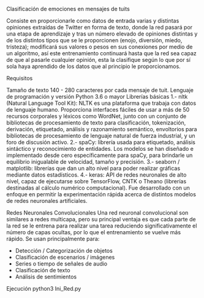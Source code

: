 Clasificación de emociones en mensajes de tuits

Consiste en proporcionarle como datos de entrada varias y distintas opiniones extraídas de Twitter en forma de texto, donde la red pasará por una etapa de aprendizaje y tras un número elevado de opiniones distintas y de los distintos tipos que se le proporcionen (enojo, diversión, miedo, tristeza); modificará sus valores o pesos en sus conexiones por medio de un algoritmo, así este entrenamiento continuará hasta que la red sea capaz de que al pasarle cualquier opinión, esta la clasifique según lo que por sí sola haya aprendido de los datos que al principio le proporcionamos.

Requisitos

Tamaño de texto
140 - 280 caracteres por cada mensaje de tuit.
Lenguaje de programación y versión
Python 3.6 o mayor
Librerías básicas
1.- nltk (Natural Language Tool Kit): NLTK es una plataforma que trabaja con datos de lenguaje humano. Proporciona interfaces fáciles de usar a más de 50 recursos corporales y léxicos como WordNet, junto con un conjunto de bibliotecas de procesamiento de texto para clasificación, tokenización, derivación, etiquetado, análisis y razonamiento semántico, envoltorios para bibliotecas de procesamiento de lenguaje natural de fuerza industrial, y un foro de discusión activo.
2.- spaCy: librería usada para etiquetado, análisis sintáctico y reconocimiento de entidades. Los modelos se han diseñado e implementado desde cero específicamente para spaCy, para brindarle un equilibrio inigualable de velocidad, tamaño y precisión. 
3.- seaborn / matplotlib: librerías que dan un alto nivel para poder realizar gráficas mediante datos estadísticos.
4.- keras: API de redes neuronales de alto nivel, capaz de ejecutarse sobre TensorFlow, CNTK o Theano (librerías destinadas al cálculo numérico computacional). Fue desarrollado con un enfoque en permitir la experimentación rápida acerca de distintos modelos de redes neuronales artificiales.

Redes Neuronales Convolucionales
Una red neuronal convolucional son similares a redes multicapa, pero su principal ventaja es que cada parte de la red se le entrena para realizar una tarea reduciendo significativamente el número de capas ocultas, por lo que el entrenamiento se vuelve más rápido. 
Se usan principalmente para:
-	Detección / Categorización de objetos
-	Clasificación de escenarios / imágenes
-	Series o tiempo de señales de audio
-	Clasificación de texto
-	Análisis de sentimientos

Ejecución
python3 Ini_Red.py
